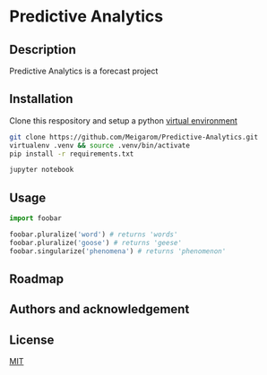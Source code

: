 # Predictive Analytics

## Description
Predictive Analytics is a forecast project

## Installation
Clone this respository and setup a python [virtual environment](https://virtualenv.pypa.io/en/latest/)

```bash
git clone https://github.com/Meigarom/Predictive-Analytics.git
virtualenv .venv && source .venv/bin/activate
pip install -r requirements.txt

jupyter notebook
```

## Usage

```python
import foobar

foobar.pluralize('word') # returns 'words'
foobar.pluralize('goose') # returns 'geese'
foobar.singularize('phenomena') # returns 'phenomenon'
```

## Roadmap

## Authors and acknowledgement

## License
[MIT](https://choosealicense.com/licenses/mit/)
